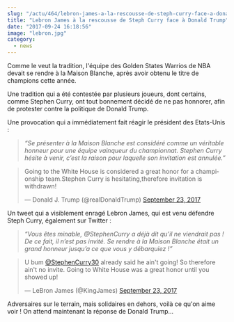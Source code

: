 ```yaml
--- 
slug: "/actu/464/lebron-james-a-la-rescousse-de-steph-curry-face-a-donald-trump"
title: "Lebron James à la rescousse de Steph Curry face à Donald Trump"
date: "2017-09-24 16:18:56"
image: "lebron.jpg"
category:
  - news
---
```

<p>Comme le veut la tradition, l'équipe des Golden States Warrios de NBA devait se rendre à la Maison Blanche, après avoir obtenu le titre de champions cette année.</p>

<p>Une tradition qui a été contestée par plusieurs joueurs, dont certains, comme Stephen Curry, ont tout bonnement décidé de ne pas honnorer, afin de protester contre la politique de Donald Trump.</p>

<p>Une provocation qui a immédiatement fait réagir le président des Etats-Unis :</p>

<blockquote>
<p><em>“Se présenter à la Maison Blanche est considéré comme un véritable honneur pour une équipe vainqueur du championnat. Stephen Curry hésite à venir, c’est la raison pour laquelle son invitation est annulée.”</em></p>
</blockquote>
<blockquote class="twitter-tweet" data-lang="en"><p lang="en" dir="ltr">Going to the White House is considered a great honor for a championship team.Stephen Curry is hesitating,therefore invitation is withdrawn!</p>— Donald J. Trump (@realDonaldTrump) <a href="https://twitter.com/realDonaldTrump/status/911572182060453893">September 23, 2017</a></blockquote>
<script async src="//platform.twitter.com/widgets.js" charset="utf-8"></script>
<p>Un tweet qui a visiblement enragé Lebron James, qui est venu défendre Steph Curry, également sur Twitter :</p>

<blockquote>
<p><em>“Vous êtes minable, @StephenCurry a déjà dit qu’il ne viendrait pas ! De ce fait, il n’est pas invité. Se rendre à la Maison Blanche était un grand honneur jusqu’a ce que vous y débarquiez !” </em></p>
</blockquote>
<blockquote class="twitter-tweet" data-lang="en"><p lang="en" dir="ltr">U bum <a href="https://twitter.com/StephenCurry30">@StephenCurry30</a> already said he ain't going! So therefore ain't no invite. Going to White House was a great honor until you showed up!</p>— LeBron James (@KingJames) <a href="https://twitter.com/KingJames/status/911610455877021697">September 23, 2017</a></blockquote>
<script async src="//platform.twitter.com/widgets.js" charset="utf-8"></script>
<p>Adversaires sur le terrain, mais solidaires en dehors, voilà ce qu'on aime voir ! On attend maintenant la réponse de Donald Trump...</p>